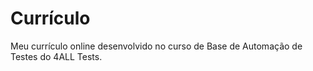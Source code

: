 # Currículo
Meu currículo online desenvolvido no curso de Base de Automação de Testes do 4ALL Tests.
